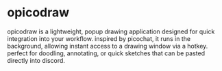 # opicodraw
opicodraw is a lightweight, popup drawing application designed for quick integration into your workflow. inspired by picochat, it runs in the background, allowing instant access to a drawing window via a hotkey. perfect for doodling, annotating, or quick sketches that can be pasted directly into discord.

